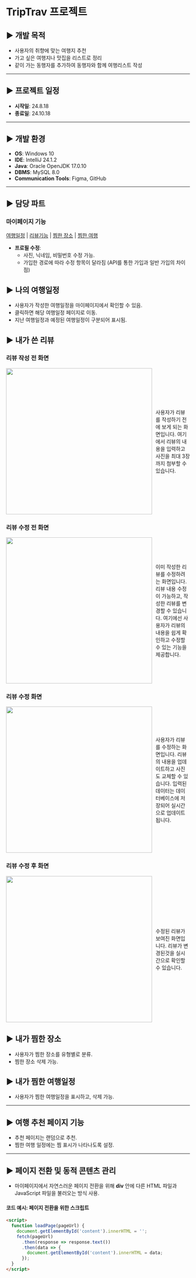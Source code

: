 # TripTrav 프로젝트

## ▶ 개발 목적
- 사용자의 취향에 맞는 여행지 추천
- 가고 싶은 여행지나 맛집을 리스트로 정리
- 같이 가는 동행자를 추가하여 동행자와 함께 여행리스트 작성

---

## ▶ 프로젝트 일정
- **시작일**: 24.8.18
- **종료일**: 24.10.18

---

## ▶ 개발 환경
- **OS**: Windows 10
- **IDE**: IntelliJ 24.1.2
- **Java**: Oracle OpenJDK 17.0.10
- **DBMS**: MySQL 8.0
- **Communication Tools**: Figma, GitHub

---

## ▶ 담당 파트
### 마이페이지 기능
[여행일정](#tripList) | [리뷰기능](#review) | [찜한 장소](#wishPlace) | [찜한 여행](#wishTrip)
- **프로필 수정**: 
  - 사진, 닉네임, 비밀번호 수정 가능.
  - 가입한 경로에 따라 수정 항목이 달라짐 (API를 통한 가입과 일반 가입의 차이점)
  
## ▶ 나의 여행일정
<a id="tripList"></a>
  - 사용자가 작성한 여행일정을 마이페이지에서 확인할 수 있음.
  - 클릭하면 해당 여행일정 페이지로 이동.
  - 지난 여행일정과 예정된 여행일정이 구분되어 표시됨.

## ▶ 내가 쓴 리뷰
<a id="review"></a>

### 리뷰 작성 전 화면
<div style="display: flex; align-items: center; gap: 10px;">
  <img src="https://github.com/wanted2001/imagefile/blob/main/%ED%8A%B8%EB%A6%BD%ED%8A%B8%EB%9E%A9/%EB%A6%AC%EB%B7%B0%20%EC%93%B0%EA%B8%B0%20%EC%A0%84.png" width="400">
  <p style="font-size: 14px; margin: 0;">사용자가 리뷰를 작성하기 전에 보게 되는 화면입니다. 여기에서 리뷰의 내용을 입력하고 사진을 최대 3장까지 첨부할 수 있습니다.</p>
</div>

### 리뷰 수정 전 화면
<div style="display: flex; align-items: center; gap: 10px;">
  <img src="https://github.com/wanted2001/imagefile/blob/main/%ED%8A%B8%EB%A6%BD%ED%8A%B8%EB%9E%A9/%EB%A6%AC%EB%B7%B0%20%EC%88%98%EC%A0%95%20%EC%A0%84.png" width="400">
  <p style="font-size: 14px; margin: 0;">이미 작성한 리뷰를 수정하려는 화면입니다. 리뷰 내용 수정이 가능하고, 작성한 리뷰를 변경할 수 있습니다. 여기에선 사용자가 리뷰의 내용을 쉽게 확인하고 수정할 수 있는 기능을 제공합니다.</p>
</div>

### 리뷰 수정 화면
<div style="display: flex; align-items: center; gap: 10px;">
  <img src="https://github.com/wanted2001/imagefile/blob/main/%ED%8A%B8%EB%A6%BD%ED%8A%B8%EB%9E%A9/%EB%A6%AC%EB%B7%B0%20%EC%88%98%EC%A0%95%ED%95%98%EA%B8%B0.png" width="400">
  <p style="font-size: 14px; margin: 0;">사용자가 리뷰를 수정하는 화면입니다. 리뷰의 내용을 업데이트하고 사진도 교체할 수 있습니다. 입력된 데이터는 데이터베이스에 저장되어 실시간으로 업데이트됩니다.</p>
</div>

### 리뷰 수정 후 화면
<div style="display: flex; align-items: center; gap: 10px;">
  <img src="https://github.com/wanted2001/imagefile/blob/main/%ED%8A%B8%EB%A6%BD%ED%8A%B8%EB%9E%A9/%EB%A6%AC%EB%B7%B0%20%EC%88%98%EC%A0%95%20%ED%9B%84.png" width="400">
  <p style="font-size: 14px; margin: 0;">수정된 리뷰가 보여진 화면입니다. 리뷰가 변경된것을 실시간으로 확인할수 있습니다.</p>
</div>

## ▶ 내가 찜한 장소
<a id="wishPlace"></a>
  - 사용자가 찜한 장소를 유형별로 분류.
  - 찜한 장소 삭제 가능.
  
## ▶ 내가 찜한 여행일정
<a id="wishTrip"></a>
  - 사용자가 찜한 여행일정을 표시하고, 삭제 가능.

---

## ▶ 여행 추천 페이지 기능
- 추천 페이지는 랜덤으로 추천.
- 찜한 여행 일정에는 찜 표시가 나타나도록 설정.

---

## ▶ 페이지 전환 및 동적 콘텐츠 관리
- 마이페이지에서 자연스러운 페이지 전환을 위해 **div** 안에 다른 HTML 파일과 JavaScript 파일을 불러오는 방식 사용.

#### 코드 예시: 페이지 전환을 위한 스크립트
```html
<script>
  function loadPage(pageUrl) {
    document.getElementById('content').innerHTML = '';
    fetch(pageUrl)
      .then(response => response.text())
      .then(data => {
        document.getElementById('content').innerHTML = data;
      });
  }
</script>
